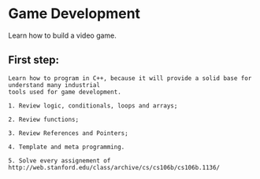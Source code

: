 # Game Development
Learn how to build a video game.


## First step: 
    Learn how to program in C++, because it will provide a solid base for understand many industrial 
	tools used for game development.
	
	1. Review logic, conditionals, loops and arrays;
	
	2. Review functions;
     
    3. Review References and Pointers;
	
	4. Template and meta programming.
	
	5. Solve every assignement of http://web.stanford.edu/class/archive/cs/cs106b/cs106b.1136/
      
